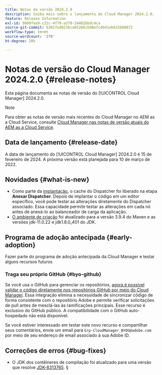 ```yaml
---
title: Notas da versão 2024.2.0
description: Saiba mais sobre o lançamento do Cloud Manager 2024.2.0.
feature: Release Information
exl-id: 9800fee9-c32c-4f79-a270-24481bbdc4ca
source-git-commit: 6301fed021bca05266cb98efc4b41eb615b80672
workflow-type: tm+mt
source-wordcount: '279'
ht-degree: 20%

---
```


# Notas de versão do Cloud Manager 2024.2.0 {#release-notes}

Esta página documenta as notas de versão do [!UICONTROL Cloud Manager] 2024.2.0.

>[!NOTE]
>
>Para obter as notas de versão mais recentes do Cloud Manager no AEM as a Cloud Service, consulte [Cloud Manager nas notas de versão atuais do AEM as a Cloud Service](https://experienceleague.adobe.com/en/docs/experience-manager-cloud-service/content/release-notes/cloud-manager/current).

## Data de lançamento {#release-date}

A data de lançamento do [!UICONTROL Cloud Manager] 2024.2.0 é 15 de fevereiro de 2024. A próxima versão está planejada para 10 de março de 2022.

## Novidades {#what-is-new}

* Como parte da [implantação](/help/using/code-deployment.md), o cache do Dispatcher foi liberado na etapa **Anexar Dispatcher**. Depois de implantar o código em um editor específico, você pode testar as alterações diretamente do Dispatcher associado. Essa capacidade permite testar as alterações em cada nó antes de anexá-lo ao balanceador de carga da aplicação.
* [O ambiente de criação](/help/getting-started/build-environment.md) foi atualizado para a versão 3.9.4 do Maven e as versões jdk-11.0.22 e jdk1.8.0_401 do JDK.

## Programa de adoção antecipada {#early-adoption}

Fazer parte do programa de adoção antecipada da Cloud Manager e testar alguns recursos futuros

### Traga seu próprio GitHub {#byo-github}

Se você usa o GitHub para gerenciar os repositórios, [agora é possível validar o código diretamente nos repositórios GitHub por meio do Cloud Manager](/help/managing-code/private-repositories.md). Essa integração elimina a necessidade de sincronizar código de forma consistente com o repositório Adobe e permite verificar solicitações de pull antes de mesclá-las às ramificações principais. Esse recurso é exclusivo do GitHub público. A compatibilidade com o GitHub auto-hospedado não está disponível.

Se você estiver interessado em testar este novo recurso e compartilhar seus comentários, envie um email para `Grp-CloudManager_BYOG@adobe.com` por meio de seu endereço de email associado à sua Adobe ID.

## Correções de erros {#bug-fixes}

* O JDK dos contêineres de compilação foi atualizado para uma versão que resolve [JDK-8313765](https://bugs.openjdk.org/browse/JDK-8313765).
§
